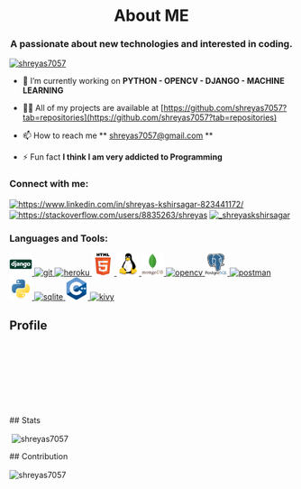 <h1 align="center">About ME </h1>
<h3 align="center">A passionate about new technologies and interested in coding.</h3>

<p align="left"> <a href="https://github.com/ryo-ma/github-profile-trophy"><img src="https://github-profile-trophy.vercel.app/?username=shreyas7057" alt="shreyas7057" /></a> </p>



- 🔭 I’m currently working on **PYTHON -  OPENCV - DJANGO - MACHINE LEARNING**

- 👨‍💻 All of my projects are available at [https://github.com/shreyas7057?tab=repositories](https://github.com/shreyas7057?tab=repositories)

- 📫 How to reach me ** shreyas7057@gmail.com **

- ⚡ Fun fact **I think I am very addicted to Programming**


<h3 align="left">Connect with me:</h3>
<p align="left">

<a href="https://www.linkedin.com/in/shreyas-kshirsagar/" target="blank"><img align="center" src="https://cdn.jsdelivr.net/npm/simple-icons@3.0.1/icons/linkedin.svg" alt="https://www.linkedin.com/in/shreyas-kshirsagar-823441172/" height="30" width="40" /></a>
<a href="https://stackoverflow.com/users/8835263/shreyas" target="blank"><img align="center" src="https://cdn.jsdelivr.net/npm/simple-icons@3.0.1/icons/stackoverflow.svg" alt="https://stackoverflow.com/users/8835263/shreyas" height="30" width="40" /></a>
<a href="https://www.instagram.com/_shreyaskshirsagar/" target="blank"><img align="center" src="https://cdn.jsdelivr.net/npm/simple-icons@3.0.1/icons/instagram.svg" alt="_shreyaskshirsagar" height="30" width="40" /></a>



</p>

<h3 align="left">Languages and Tools:</h3>
<p align="left">  <a href="https://www.djangoproject.com/" target="_blank"> <img src="https://raw.githubusercontent.com/devicons/devicon/master/icons/django/django-original.svg" alt="django" width="40" height="40"/> </a> <a href="https://git-scm.com/" target="_blank"> <img src="https://www.vectorlogo.zone/logos/git-scm/git-scm-icon.svg" alt="git" width="40" height="40"/> </a> <a href="https://heroku.com" target="_blank"> <img src="https://www.vectorlogo.zone/logos/heroku/heroku-icon.svg" alt="heroku" width="40" height="40"/> </a> <a href="https://www.w3.org/html/" target="_blank"> <img src="https://raw.githubusercontent.com/devicons/devicon/master/icons/html5/html5-original-wordmark.svg" alt="html5" width="40" height="40"/> </a> <a href="https://www.linux.org/" target="_blank"> <img src="https://raw.githubusercontent.com/devicons/devicon/master/icons/linux/linux-original.svg" alt="linux" width="40" height="40"/> </a> <a href="https://www.mongodb.com/" target="_blank"> <img src="https://raw.githubusercontent.com/devicons/devicon/master/icons/mongodb/mongodb-original-wordmark.svg" alt="mongodb" width="40" height="40"/> </a> <a href="https://opencv.org/" target="_blank"> <img src="https://www.vectorlogo.zone/logos/opencv/opencv-icon.svg" alt="opencv" width="40" height="40"/> </a> <a href="https://www.postgresql.org" target="_blank"> <img src="https://raw.githubusercontent.com/devicons/devicon/master/icons/postgresql/postgresql-original-wordmark.svg" alt="postgresql" width="40" height="40"/> </a> <a href="https://postman.com" target="_blank"> <img src="https://www.vectorlogo.zone/logos/getpostman/getpostman-icon.svg" alt="postman" width="40" height="40"/> </a> <a href="https://www.python.org" target="_blank"> <img src="https://raw.githubusercontent.com/devicons/devicon/master/icons/python/python-original.svg" alt="python" width="40" height="40"/> </a> <a href="https://www.sqlite.org/" target="_blank"> <img src="https://www.vectorlogo.zone/logos/sqlite/sqlite-icon.svg" alt="sqlite" width="40" height="40"/> </a> <a href="https://www.cplusplus.com/" target="_blank"> <img src="https://raw.githubusercontent.com/devicons/devicon/master/icons/cplusplus/cplusplus-original.svg" alt="cplusplus" width="40" height="40"/> </a> <a href="https://kivy.org/#home" target="_blank"> <img src="https://cdn.icon-icons.com/icons2/2107/PNG/512/file_type_kivy_icon_130489.png" alt="kivy" width="40" height="40"/> </a></p>


## Profile

<p><img align="left" src="https://github-readme-stats.vercel.app/api/top-langs?username=shreyas7057&show_icons=true&locale=en&layout=compact" alt="shreyas7057" style="display: contents;max-width: 100%;" /></p>


<br><br>
<p></p>
<p></p>
<br><br>
<br><br>
<p></p>
## Stats

<p>&nbsp;<img align="center" src="https://github-readme-stats.vercel.app/api?username=shreyas7057&show_icons=true&locale=en" alt="shreyas7057" /></p>


<p></p>
<p></p>
<p></p>
## Contribution

<p><img align="center" src="https://github-readme-streak-stats.herokuapp.com/?user=shreyas7057&" alt="shreyas7057" /></p>
